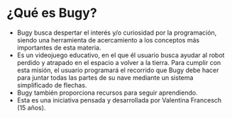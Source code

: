 # ¿Qué es Bugy?
- Bugy busca despertar el interés y/o curiosidad por la programación, siendo una herramienta de acercamiento a los conceptos más importantes de esta materia.  
- Es un videojuego educativo, en el que él usuario busca ayudar al robot perdido y atrapado en el espacio a volver a la tierra. Para cumplir con esta misión, el usuario programará el recorrido que Bugy debe hacer para juntar todas las partes de su nave mediante un sistema simplificado de flechas. 
- Bugy también proporciona recursos para seguir aprendiendo. 
- Esta es una iniciativa pensada y desarrollada por Valentina Francesch (15 años). 
